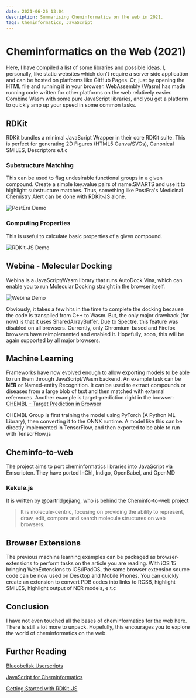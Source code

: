 ```yaml
---
date: 2021-06-26 13:04
description: Summarising Cheminformatics on the web in 2021.
tags: Cheminformatics, JavaScript
---
```


# Cheminformatics on the Web (2021)

Here, I have compiled a list of some libraries and possible ideas.
I, personally, like static websites which don't require a server side application and can be hosted on platforms like GitHub Pages.
Or, just by opening the HTML file and running it in your browser. 
WebAssembly (Wasm) has made running code written for other platforms on the web relatively easier.
Combine Wasm with some pure JavaScript libraries, and you get a platform to quickly amp up your speed in some common tasks.

## RDKit

RDKit bundles a minimal JavaScript Wrapper in their core RDKit suite. 
This is perfect for generating 2D Figures (HTML5 Canva/SVGs), Canonical SMILES, Descriptors e.t.c

### Substructure Matching

This can be used to flag undesirable functional groups in a given compound.
Create a simple key:value pairs of name:SMARTS and use it to highlight substructure matches. 
Thus, something like PostEra's Medicinal Chemistry Alert can be done with RDKit-JS alone.

![PostEra Demo](/assets/posts/cheminformatics-web/postera-demo.png)

### Computing Properties

This is useful to calculate basic properties of a given compound.

![RDKit-JS Demo](/assets/posts/cheminformatics-web/rdkit-demo.png)

## Webina - Molecular Docking

Webina is a JavaScript/Wasm library that runs AutoDock Vina, which can enable you to run Molecular Docking straight in the browser itself.

![Webina Demo](/assets/posts/cheminformatics-web/webina-demo.png)

Obviously, it takes a few hits in the time to complete the docking because the code is transpiled from C++ to Wasm.
But, the only major drawback (for now) is that it uses SharedArrayBuffer.
Due to Spectre, this feature was disabled on all browsers.
Currently, only Chromium-based and Firefox browsers have reimplemented and enabled it. 
Hopefully, soon, this will be again supported by all major browsers.

## Machine Learning

Frameworks have now evolved enough to allow exporting models to be able to run them through JavaScript/Wasm backend.
An example task can be **NER** or Named-entity Recognition.
It can be used to extract compounds or diseases from a large blob of text and then matched with external references.
Another example is target-prediction right in the browser: [CHEMBL - Target Prediction in Browser](http://chembl.blogspot.com/2021/03/target-predictions-in-browser-with.html)

CHEMBL Group is first training the model using PyTorch (A Python ML Library), then converting it to the ONNX runtime.
A model like this can be directly implemented in TensorFlow, and then exported to be able to run with TensorFlow.js

## Cheminfo-to-web

The project aims to port cheminformatics libraries into JavaScript via Emscripten.
They have ported InChI, Indigo, OpenBabel, and OpenMD

### Kekule.js

It is written by @partridgejiang, who is behind the Cheminfo-to-web project

> It is molecule-centric, focusing on providing the ability to represent, draw, edit, compare and search molecule structures on web browsers.

## Browser Extensions

The previous machine learning examples can be packaged as browser-extensions to perform tasks on the article you are reading. 
With iOS 15 bringing WebExtensions to iOS/iPadOS, the same browser extension source code can be now used on Desktop and Mobile Phones.
You can quickly create an extension to convert PDB codes into links to RCSB, highlight SMILES, highlight output of NER models, e.t.c


## Conclusion

I have not even touched all the bases of cheminformatics for the web here.
There is still a lot more to unpack.
Hopefully, this encourages you to explore the world of cheminformatics on the web.

## Further Reading

[Blueobelisk Userscripts](https://blueobelisk.github.io/greasemonkey.html)

[JavaScript for Cheminformatics](https://depth-first.com/articles/2019/05/01/javascript-for-cheminformatics-part-2/)

[Getting Started with RDKit-JS](https://unpkg.com/@rdkit/rdkit@2021.3.3/Code/MinimalLib/dist/GettingStartedInJS.html)
